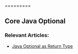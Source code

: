 =========

## Core Java Optional

### Relevant Articles: 
- [Java Optional as Return Type](https://www.baeldung.com/java-optional-return)

